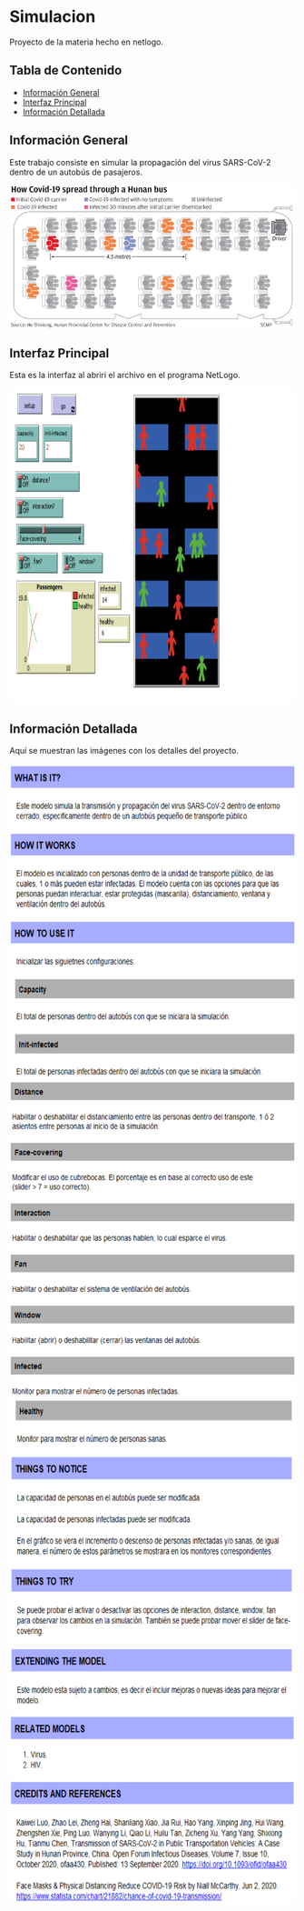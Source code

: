 # Simulacion
Proyecto de la materia hecho en netlogo. 

## Tabla de Contenido
- [Información General](#información-general)
- [Interfaz Principal](#interfaz-principal)
- [Información Detallada](#información-detallada)


## Información General
Este trabajo consiste en simular la propagación del virus SARS-CoV-2 dentro de un autobús de pasajeros.
<p align="center">
	<img src="imgReadme/imgBus.jpg">
</p>

## Interfaz Principal
Esta es la interfaz al abriri el archivo en el programa NetLogo.
<p align="center">
	<img src="imgReadme/main.PNG"  width="666" height="555">
</p>

## Información Detallada
Aquí se muestran las imágenes con los detalles del proyecto.
<p align="center">
	<img src="imgReadme/info1.PNG"  width="666" height="555">
  	<img src="imgReadme/info2.PNG"  width="666" height="555">
  	<img src="imgReadme/info3.PNG"  width="666" height="555">
  	<img src="imgReadme/info4.PNG"  width="555" height="333">
</p>
